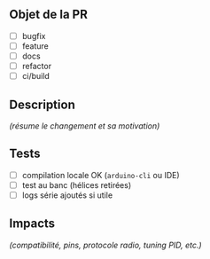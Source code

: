 ## Objet de la PR
- [ ] bugfix
- [ ] feature
- [ ] docs
- [ ] refactor
- [ ] ci/build

## Description
_(résume le changement et sa motivation)_

## Tests
- [ ] compilation locale OK (`arduino-cli` ou IDE)
- [ ] test au banc (hélices retirées)
- [ ] logs série ajoutés si utile

## Impacts
_(compatibilité, pins, protocole radio, tuning PID, etc.)_
